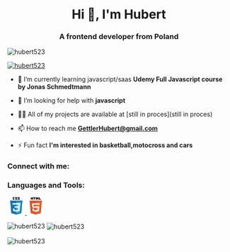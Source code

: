 <h1 align="center">Hi 👋, I'm Hubert</h1>
<h3 align="center">A frontend developer from Poland</h3>

<p align="left"> <img src="https://komarev.com/ghpvc/?username=hubert523&label=Profile%20views&color=0e75b6&style=flat" alt="hubert523" /> </p>

<p align="left"> <a href="https://github.com/ryo-ma/github-profile-trophy"><img src="https://github-profile-trophy.vercel.app/?username=hubert523" alt="hubert523" /></a> </p>

- 🌱 I’m currently learning javascript/saas **Udemy Full Javascript course by Jonas Schmedtmann**

- 🤝 I’m looking for help with **javascript**

- 👨‍💻 All of my projects are available at [still in proces](still in proces)

- 📫 How to reach me **GettlerHubert@gmail.com**

- ⚡ Fun fact **I'm interested in basketball,motocross and cars**

<h3 align="left">Connect with me:</h3>
<p align="left">
</p>

<h3 align="left">Languages and Tools:</h3>
<p align="left"> <a href="https://www.w3schools.com/css/" target="_blank" rel="noreferrer"> <img src="https://raw.githubusercontent.com/devicons/devicon/master/icons/css3/css3-original-wordmark.svg" alt="css3" width="40" height="40"/> </a> <a href="https://www.w3.org/html/" target="_blank" rel="noreferrer"> <img src="https://raw.githubusercontent.com/devicons/devicon/master/icons/html5/html5-original-wordmark.svg" alt="html5" width="40" height="40"/> </a> </p>

<p><img align="left" src="https://github-readme-stats.vercel.app/api/top-langs?username=hubert523&show_icons=true&locale=en&layout=compact" alt="hubert523" /></p>

<p>&nbsp;<img align="center" src="https://github-readme-stats.vercel.app/api?username=hubert523&show_icons=true&locale=en" alt="hubert523" /></p>

<p><img align="center" src="https://github-readme-streak-stats.herokuapp.com/?user=hubert523&" alt="hubert523" /></p>

